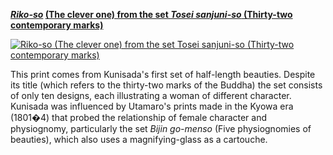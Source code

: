 **_[Riko-so](KUN/kun022.htm)_ [(The clever one) from the set _Tosei sanjuni-so_ (Thirty-two contemporary marks)](KUN/kun022.htm)**

[![Riko-so (The clever one) from the set Tosei sanjuni-so (Thirty-two contemporary marks)](Kunisada_Loan_022_small.jpg)](KUN/kunisada/Kunisada%20Loan%20022.jpg)

This print comes from Kunisada's first set of half-length beauties. Despite its title (which refers to the thirty-two marks of the Buddha) the set consists of only ten designs, each illustrating a woman of different character. Kunisada was influenced by Utamaro's prints made in the Kyowa era (1801�4) that probed the relationship of female character and physiognomy, particularly the set _Bijin go-menso_ (Five physiognomies of beauties), which also uses a magnifying-glass as a cartouche.
